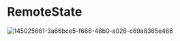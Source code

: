 # RemoteState
![145025661-3a66bce5-f666-48b0-a026-c69a8365e466](https://user-images.githubusercontent.com/38399184/145089268-5f53f8a5-d137-49cb-b86f-8d596e71dead.png)
